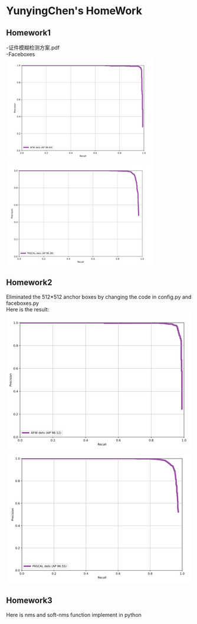 # YunyingChen's HomeWork




## Homework1
-证件模糊检测方案.pdf        
-Faceboxes                
![AFW](https://github.com/cvgroup-erke/YunyingChen/blob/main/HMK1/Faceboxes/AFW_Result.png "AFW=98.44%")
![PASCAL](https://github.com/cvgroup-erke/YunyingChen/blob/main/HMK1/Faceboxes/PASCAL_Result.png "PASCAL=96.28%")


## Homework2             
Eliminated the 512*512 anchor boxes by changing the code in config.py and faceboxes.py                            
Here is the result:                 
![AFW](https://github.com/cvgroup-erke/YunyingChen/blob/main/HMK2/Faceboxes/AFW.png "AFW=98.12%")
![PASCAL](https://github.com/cvgroup-erke/YunyingChen/blob/main/HMK2/Faceboxes/PASCAL.png "PASCAL=96.55%")
                             
## Homework3           
Here is nms and soft-nms function implement in python          
